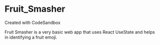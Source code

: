 # Fruit_Smasher
Created with CodeSandbox

Fruit Smasher is a very basic web app that uses React UseState and helps in identifying a fruit emoji.

